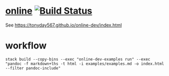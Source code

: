[online](https://tonyday567.github.io/online-dev/index.html) [![Build Status](https://travis-ci.org/tonyday567/online-dev.png)](https://travis-ci.org/tonyday567/online-dev)
===

See https://tonyday567.github.io/online-dev/index.html

workflow
===

    stack build --copy-bins --exec "online-dev-examples run" --exec "pandoc -f markdown+lhs -t html -i examples/examples.md -o index.html --filter pandoc-include"
